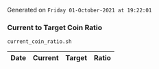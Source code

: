 Generated on `Friday 01-October-2021 at 19:22:01`

### Current to Target Coin Ratio
`current_coin_ratio.sh`

Date|Current|Target|Ratio
---|---|---|---

